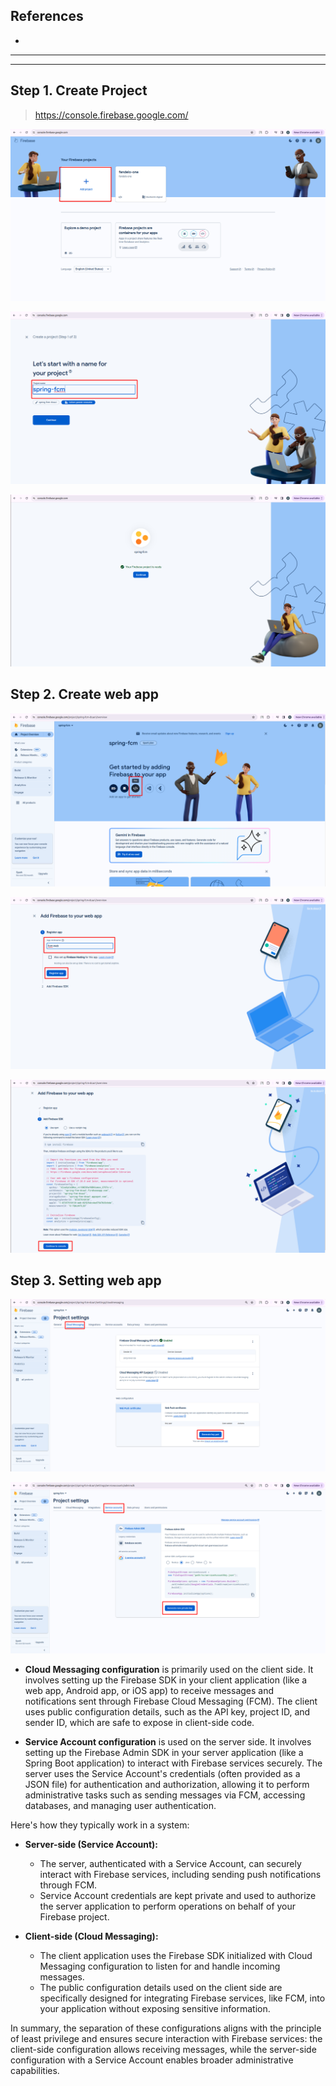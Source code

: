 ## References
- 


----
----

## Step 1. Create Project

> https://console.firebase.google.com/

![](fcm-create-project.png)

![](fcm-create-project-1.png)

![](fcm-create-project-2.png)

## Step 2. Create web app

![](fcm-web-integration.png)

![](fcm-web-integration-1.png)

![](fcm-web-integration-2.png)

## Step 3. Setting web app

![](fcm-web-setting-cloud-messaging.png)

![](fcm-web-setting-service-account.png)

- **Cloud Messaging configuration** is primarily used on the client side. It involves setting up the Firebase SDK in your client application (like a web app, Android app, or iOS app) to receive messages and notifications sent through Firebase Cloud Messaging (FCM). The client uses public configuration details, such as the API key, project ID, and sender ID, which are safe to expose in client-side code.

- **Service Account configuration** is used on the server side. It involves setting up the Firebase Admin SDK in your server application (like a Spring Boot application) to interact with Firebase services securely. The server uses the Service Account's credentials (often provided as a JSON file) for authentication and authorization, allowing it to perform administrative tasks such as sending messages via FCM, accessing databases, and managing user authentication.

Here's how they typically work in a system:

- **Server-side (Service Account):**
    - The server, authenticated with a Service Account, can securely interact with Firebase services, including sending push notifications through FCM.
    - Service Account credentials are kept private and used to authorize the server application to perform operations on behalf of your Firebase project.

- **Client-side (Cloud Messaging):**
    - The client application uses the Firebase SDK initialized with Cloud Messaging configuration to listen for and handle incoming messages.
    - The public configuration details used on the client side are specifically designed for integrating Firebase services, like FCM, into your application without exposing sensitive information.

In summary, the separation of these configurations aligns with the principle of least privilege and ensures secure interaction with Firebase services: the client-side configuration allows receiving messages, while the server-side configuration with a Service Account enables broader administrative capabilities.